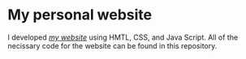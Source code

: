 # My personal website

I developed *[my website]([https://robertgonzales71698.github.io/mywebsite/Home%20Page/home.html])* using HMTL, CSS, and Java Script. All of the necissary code for the website can be found in this repository.
